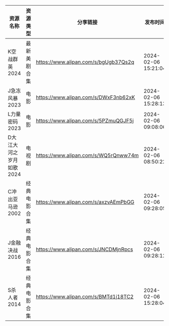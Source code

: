 | 资源名称           | 资源类型   | 分享链接                                 | 发布时间                |
| -------------- | ------ | ------------------------------------ | ------------------- |
| K空战群英2024      | 最新美剧合集 | https://www.alipan.com/s/bgUgb37Qs2q | 2024-02-06 15:21:04 |
| J急冻风暴2023      | 电影     | https://www.alipan.com/s/DWxF3nb62xK | 2024-02-06 15:28:13 |
| L力量密码2023      | 电影     | https://www.alipan.com/s/5PZmuQGJF5j | 2024-02-06 09:08:06 |
| D大江大河之岁月如歌2024 | 电视剧    | https://www.alipan.com/s/WQ5rQnww74m | 2024-02-06 08:50:22 |
| C冲出亚马逊2002     | 经典电影合集 | https://www.alipan.com/s/axzvAEmPbGG | 2024-02-06 09:28:05 |
| J金融决战2016      | 经典电影合集 | https://www.alipan.com/s/JNCDMjnRpcs | 2024-02-06 09:28:12 |
| S杀人者2014       | 经典电影合集 | https://www.alipan.com/s/BMTd1j18TC2 | 2024-02-06 15:28:04 |
